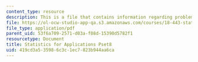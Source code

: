 ```yaml
---
content_type: resource
description: This is a file that contains information regarding problem set 8.
file: https://ol-ocw-studio-app-qa.s3.amazonaws.com/courses/18-443-statistics-for-applications-spring-2015/419cd3a535986c3c1ec7823b944aa6ca_MIT18_443S15_Pset8.pdf
file_type: application/pdf
parent_uid: 53f6a709-2571-d03a-f08d-15390d5782f1
resourcetype: Document
title: Statistics for Applications Pset8
uid: 419cd3a5-3598-6c3c-1ec7-823b944aa6ca
---
```

